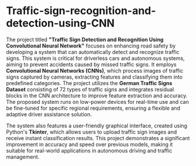 # Traffic-sign-recognition-and-detection-using-CNN
The project titled **"Traffic Sign Detection and Recognition Using Convolutional Neural Network"** focuses on enhancing road safety by developing a system that can automatically detect and recognize traffic signs. This system is critical for driverless cars and autonomous systems, aiming to prevent accidents caused by missed traffic signs. It employs **Convolutional Neural Networks (CNNs)**, which process images of traffic signs captured by cameras, extracting features and classifying them into predefined categories. The project utilizes the **German Traffic Signs Dataset** consisting of 72 types of traffic signs and integrates residual blocks in the CNN architecture to improve feature extraction and accuracy. The proposed system runs on low-power devices for real-time use and can be fine-tuned for specific regional requirements, ensuring a flexible and adaptive driver assistance solution. 

The system also features a user-friendly graphical interface, created using Python's **Tkinter**, which allows users to upload traffic sign images and receive instant classification results. This project demonstrates a significant improvement in accuracy and speed over previous models, making it suitable for real-world applications in autonomous driving and traffic management.
